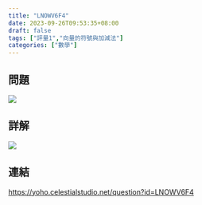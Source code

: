 ```yaml
---
title: "LNOWV6F4"
date: 2023-09-26T09:53:35+08:00
draft: false
tags: ["評量1","向量的符號與加減法"]
categories: ["數學"]
---
```

<!--more-->

## 問題
<img src="/posts/solution/LNOWV6F4-q.png">

## 詳解
<img src="/posts/solution/LNOWV6F4-sol.png">

## 連結

https://yoho.celestialstudio.net/question?id=LNOWV6F4
